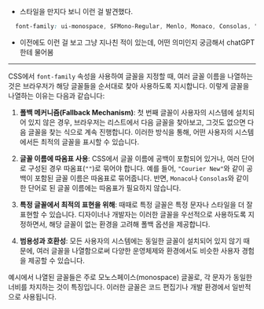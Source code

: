 - 스타일을 만지다 보니 이런 걸 발견했다.
```css
  font-family: ui-monospace, SFMono-Regular, Menlo, Monaco, Consolas, "Liberation Mono", "Courier New", monospace;
```
- 이전에도 이런 걸 보고 그냥 지나친 적이 있는데, 어떤 의미인지 궁금해서 chatGPT한테 물어봄

---
CSS에서 `font-family` 속성을 사용하여 글꼴을 지정할 때, 여러 글꼴 이름을 나열하는 것은 브라우저가 해당 글꼴들을 순서대로 찾아 사용하도록 지시합니다. 이렇게 글꼴을 나열하는 이유는 다음과 같습니다:

1. **폴백 메커니즘(Fallback Mechanism)**: 첫 번째 글꼴이 사용자의 시스템에 설치되어 있지 않은 경우, 브라우저는 리스트에서 다음 글꼴을 찾아보고, 그것도 없으면 다음 글꼴을 찾는 식으로 계속 진행합니다. 이러한 방식을 통해, 어떤 사용자의 시스템에서든 최적의 글꼴을 표시할 수 있습니다.
    
2. **글꼴 이름에 따옴표 사용**: CSS에서 글꼴 이름에 공백이 포함되어 있거나, 여러 단어로 구성된 경우 따옴표(`""`)로 묶어야 합니다. 예를 들어, `"Courier New"`와 같이 공백이 포함된 글꼴 이름은 따옴표로 묶어줍니다. 반면, `Monaco`나 `Consolas`와 같이 한 단어로 된 글꼴 이름에는 따옴표가 필요하지 않습니다.
    
3. **특정 글꼴에서 최적의 표현을 위해**: 때때로 특정 글꼴은 특정 문자나 스타일을 더 잘 표현할 수 있습니다. 디자이너나 개발자는 이러한 글꼴을 우선적으로 사용하도록 지정하면서, 해당 글꼴이 없는 환경을 고려해 폴백 옵션을 제공합니다.
    
4. **범용성과 호환성**: 모든 사용자의 시스템에는 동일한 글꼴이 설치되어 있지 않기 때문에, 여러 글꼴을 나열함으로써 다양한 운영체제와 환경에서도 비슷한 사용자 경험을 제공할 수 있습니다.
    

예시에서 나열된 글꼴들은 주로 모노스페이스(monospace) 글꼴로, 각 문자가 동일한 너비를 차지하는 것이 특징입니다. 이러한 글꼴은 코드 편집기나 개발 환경에서 일반적으로 사용됩니다.